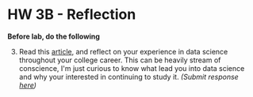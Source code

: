 

#  HW 3B - Reflection



**Before lab, do the following**



3. Read this [article](https://www.thinkful.com/blog/what-is-data-science/), and reflect on your experience in data science throughout your college career. This can be heavily stream of conscience, I'm just curious to know what lead you into data science and why your interested in continuing to study it. *(Submit response [here](https://forms.gle/4Rschc63o4rXSbpT9))*



